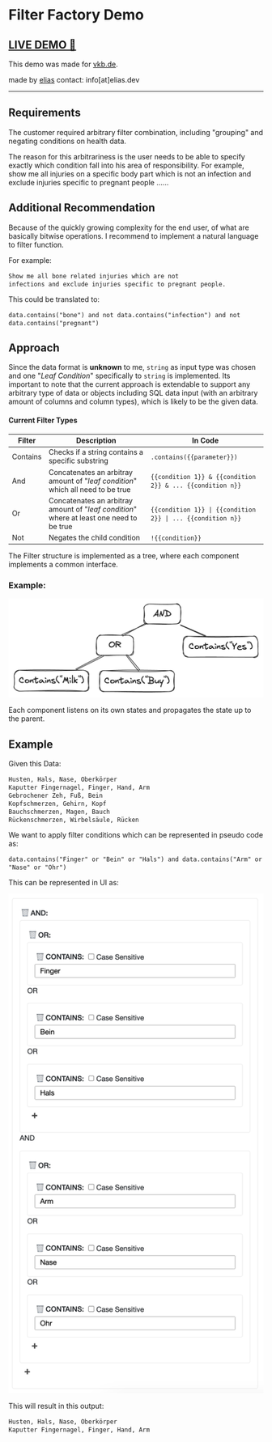 # Filter Factory Demo

## [LIVE DEMO 🔗](https://concat-filter-demo.s1.elias.dev/) 

This demo was made for [vkb.de](https://vkb.de).

made by [elias](https://elias.dev) contact: info[at]elias.dev

---

## Requirements
The customer required arbitrary filter combination, including "grouping" and negating conditions on health data. 

The reason for this arbitrariness is the user needs to be able to specify exactly which
condition fall into his area of responsibility.
For example, show me all injuries on a specific
body part which is not an infection and exclude injuries specific to pregnant people ......

## Additional Recommendation

Because of the quickly growing complexity for the end user, of what are basically bitwise operations. 
I recommend to implement a natural language to filter function.

For example:
```
Show me all bone related injuries which are not 
infections and exclude injuries specific to pregnant people.
```
This could be translated to:
```
data.contains("bone") and not data.contains("infection") and not data.contains("pregnant")
```


## Approach

Since the data format is **unknown** to me, `string` as input type was chosen and one "*Leaf Condition*" specifically to `string` is implemented.
Its important to note that the current approach is extendable to support any arbitrary type of data or objects including SQL data input (with an arbitrary amount of columns and column types), which is likely to be the given data.

#### Current Filter Types
| Filter | Description | In Code | 
| ----- | ----- | ------ |
| Contains | Checks if a string contains a specific substring | `.contains({{parameter}})` |
| And | Concatenates an arbitray amount of "*leaf condition*" which all need to be true | `{{condition 1}} & {{condition 2}} & ... {{condition n}}` |
| Or | Concatenates an arbitray amount of "*leaf condition*" where at least one need to be true |  `{{condition 1}} \| {{condition 2}} \| ... {{condition n}}` |
| Not | Negates the child condition | `!{{condition}}`



The Filter structure is implemented as a tree, where each component implements a common interface. 


### Example:
![img1.png](mdres%2Fimg1.png)

Each component listens on its own states and propagates the state up to the parent.


## Example

Given this Data:
```
Husten, Hals, Nase, Oberkörper
Kaputter Fingernagel, Finger, Hand, Arm
Gebrochener Zeh, Fuß, Bein
Kopfschmerzen, Gehirn, Kopf
Bauchschmerzen, Magen, Bauch
Rückenschmerzen, Wirbelsäule, Rücken
```

We want to apply filter conditions which can be represented in pseudo code as: 
```
data.contains("Finger" or "Bein" or "Hals") and data.contains("Arm" or "Nase" or "Ohr")
```

This can be represented in UI as:

![img2.png](mdres%2Fimg2.png)

This will result in this output: 
```
Husten, Hals, Nase, Oberkörper
Kaputter Fingernagel, Finger, Hand, Arm
```


